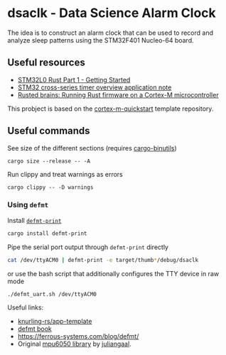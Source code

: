 # dsaclk - Data Science Alarm Clock

The idea is to construct an alarm clock that can be used to record and analyze sleep patterns using the STM32F401 Nucleo-64 board.




## Useful resources

- [STM32L0 Rust Part 1 - Getting Started](https://craigjb.com/2019/12/31/stm32l0-rust/)
- [STM32 cross-series timer overview application note](https://www.st.com/resource/en/application_note/dm00042534-stm32-crossseries-timer-overview-stmicroelectronics.pdf)
- [Rusted brains: Running Rust firmware on a Cortex-M microcontroller](https://dev.to/minkovsky/rusted-brains-running-rust-firmware-on-a-cortex-m-microcontroller-3had)

This probject is based on the [cortex-m-quickstart](https://github.com/rust-embedded/cortex-m-quickstart) template repository.


## Useful commands

See size of the different sections (requires [cargo-binutils](https://github.com/rust-embedded/cargo-binutils))
```
cargo size --release -- -A
```


Run clippy and treat warnings as errors
```
cargo clippy -- -D warnings
```


### Using `defmt`

Install [`defmt-print`](https://crates.io/crates/defmt-print)
```bash
cargo install defmt-print
```

Pipe the serial port output through `defmt-print` directly
```bash
cat /dev/ttyACM0 | defmt-print -e target/thumb*/debug/dsaclk
```
or use the bash script that additionally configures the TTY device in raw mode
```bash
./defmt_uart.sh /dev/ttyACM0
```

Useful links:

* [knurling-rs/app-template](https://github.com/knurling-rs/app-template)
* [defmt book](https://defmt-next.ferrous-systems.com/)
* https://ferrous-systems.com/blog/defmt/
* Original [mpu6050 library](https://github.com/juliangaal/mpu6050) by [juliangaal](https://github.com/juliangaal).
